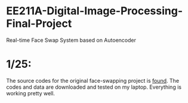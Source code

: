 # EE211A-Digital-Image-Processing-Final-Project
Real-time Face Swap System based on Autoencoder

# 1/25:
The source codes for the original face-swapping project is [found](https://github.com/joshua-wu/deepfakes_faceswap/).
The codes and data are downloaded and tested on my laptop. Everything is working pretty well.

